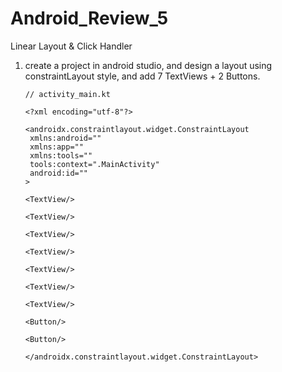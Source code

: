 # Android_Review_5
Linear Layout &amp; Click Handler


1. create a project in android studio, and design a layout using constraintLayout style, and add 7 TextViews + 2 Buttons.

       // activity_main.kt
       
       <?xml encoding="utf-8"?>
       
       <androidx.constraintlayout.widget.ConstraintLayout
        xmlns:android=""
        xmlns:app=""
        xmlns:tools=""
        tools:context=".MainActivity"
        android:id=""
       >
       
       <TextView/>
       
       <TextView/>
       
       <TextView/>
       
       <TextView/>
       
       <TextView/>
       
       <TextView/>
       
       <TextView/>
       
       <Button/>
       
       <Button/>
       
       </androidx.constraintlayout.widget.ConstraintLayout>
